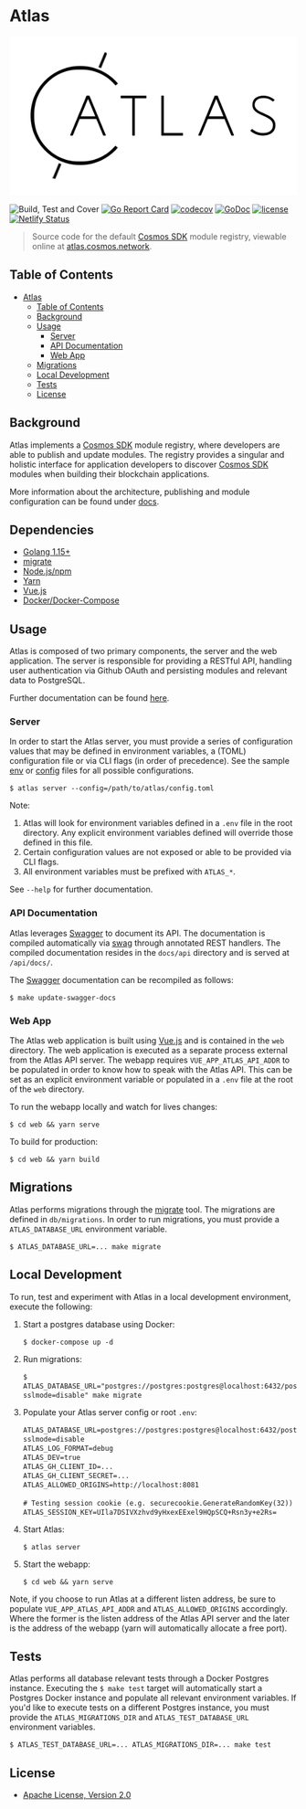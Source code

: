 # Atlas

![GitHub Logo](./images/atlas_logo.png)

![Build, Test and Cover](https://github.com/cosmos/atlas/workflows/Build,%20Test%20and%20Cover/badge.svg?branch=bez%2F13-client-cli-commands)
[![Go Report Card](https://goreportcard.com/badge/github.com/cosmos/atlas)](https://goreportcard.com/report/github.com/cosmos/atlas)
[![codecov](https://codecov.io/gh/cosmos/atlas/branch/main/graph/badge.svg)](https://codecov.io/gh/cosmos/atlas)
[![GoDoc](https://godoc.org/github.com/cosmos/atlas?status.png)](https://pkg.go.dev/github.com/cosmos/atlas)
[![license](https://img.shields.io/github/license/cosmos/atlas.svg)](https://github.com/cosmos/atlas/blob/main/LICENSE)
[![Netlify Status](https://api.netlify.com/api/v1/badges/76c69961-2403-433d-a115-061ce17148af/deploy-status)](https://app.netlify.com/sites/cosmos-atlas/deploys)

> Source code for the default [Cosmos SDK](https://github.com/cosmos/cosmos-sdk) module
registry, viewable online at [atlas.cosmos.network](https://atlas.cosmos.network).

## Table of Contents

- [Atlas](#atlas)
  - [Table of Contents](#table-of-contents)
  - [Background](#background)
  - [Usage](#usage)
    - [Server](#server)
    - [API Documentation](#api-documentation)
    - [Web App](#web-app)
  - [Migrations](#migrations)
  - [Local Development](#local-development)
  - [Tests](#tests)
  - [License](#license)

## Background

Atlas implements a [Cosmos SDK](https://github.com/cosmos/cosmos-sdk) module registry,
where developers are able to publish and update modules. The registry provides a singular and
holistic interface for application developers to discover [Cosmos SDK](https://github.com/cosmos/cosmos-sdk)
modules when building their blockchain applications.

More information about the architecture, publishing and module configuration can
be found under [docs](./docs/README.md).

## Dependencies

- [Golang 1.15+](https://golang.org/doc/install)
- [migrate](https://github.com/golang-migrate/migrate/tree/master/cmd/migrate)
- [Node.js/npm](https://nodejs.org/en/)
- [Yarn](https://classic.yarnpkg.com/en/)
- [Vue.js](https://vuejs.org/)
- [Docker/Docker-Compose](https://docs.docker.com/get-docker/)

## Usage

Atlas is composed of two primary components, the server and the web application.
The server is responsible for providing a RESTful API, handling user authentication
via Github OAuth and persisting modules and relevant data to PostgreSQL.

Further documentation can be found [here](./docs/README.md).

### Server

In order to start the Atlas server, you must provide a series of configuration
values that may be defined in environment variables, a (TOML) configuration file
or via CLI flags (in order of precedence). See the sample [env](./.env.sample) or
[config](./config.sample.toml) files for all possible configurations.

```shel
$ atlas server --config=/path/to/atlas/config.toml
```

Note:

1. Atlas will look for environment variables defined in a `.env` file in the
root directory. Any explicit environment variables defined will override those
defined in this file.
2. Certain configuration values are not exposed or able to be provided via CLI flags.
3. All environment variables must be prefixed with `ATLAS_*`.

See `--help` for further documentation.

### API Documentation

Atlas leverages [Swagger](https://swagger.io/) to document its API. The documentation
is compiled automatically via [swag](https://github.com/swaggo/swag/) through
annotated REST handlers. The compiled documentation resides in the `docs/api`
directory and is served at `/api/docs/`.

The [Swagger](https://swagger.io/) documentation can be recompiled as follows:

```shell
$ make update-swagger-docs
```

### Web App

The Atlas web application is built using [Vue.js](https://vuejs.org/) and is
contained in the `web` directory. The web application is executed as a separate
process external from the Atlas API server. The webapp requires `VUE_APP_ATLAS_API_ADDR`
to be populated in order to know how to speak with the Atlas API. This can be
set as an explicit environment variable or populated in a `.env` file at the root
of the `web` directory.

To run the webapp locally and watch for lives changes:

```shell
$ cd web && yarn serve
```

To build for production:

```shell
$ cd web && yarn build
```

## Migrations

Atlas performs migrations through the [migrate](https://github.com/golang-migrate/migrate)
tool. The migrations are defined in `db/migrations`. In order to run migrations,
you must provide a `ATLAS_DATABASE_URL` environment variable.

```shell
$ ATLAS_DATABASE_URL=... make migrate
```

## Local Development

To run, test and experiment with Atlas in a local development environment, execute
the following:

1. Start a postgres database using Docker:

   ```shell
   $ docker-compose up -d
   ```

2. Run migrations:

   ```shell
   $ ATLAS_DATABASE_URL="postgres://postgres:postgres@localhost:6432/postgres?sslmode=disable" make migrate
   ```

3. Populate your Atlas server config or root `.env`:

   ```env
   ATLAS_DATABASE_URL=postgres://postgres:postgres@localhost:6432/postgres?sslmode=disable
   ATLAS_LOG_FORMAT=debug
   ATLAS_DEV=true
   ATLAS_GH_CLIENT_ID=...
   ATLAS_GH_CLIENT_SECRET=...
   ATLAS_ALLOWED_ORIGINS=http://localhost:8081

   # Testing session cookie (e.g. securecookie.GenerateRandomKey(32))
   ATLAS_SESSION_KEY=UIla7DSIVXzhvd9yHxexEExel9HQpSCQ+Rsn3y+e2Rs=
   ```

4. Start Atlas:

   ```shell
   $ atlas server
   ```

5. Start the webapp:

   ```shell
   $ cd web && yarn serve
   ```

Note, if you choose to run Atlas at a different listen address, be sure to populate
`VUE_APP_ATLAS_API_ADDR` and `ATLAS_ALLOWED_ORIGINS` accordingly. Where the former
is the listen address of the Atlas API server and the later is the address of
the webapp (yarn will automatically allocate a free port).

## Tests

Atlas performs all database relevant tests through a Docker Postgres instance.
Executing the `$ make test` target will automatically start a Postgres Docker
instance and populate all relevant environment variables. If you'd like to execute
tests on a different Postgres instance, you must provide the `ATLAS_MIGRATIONS_DIR`
and `ATLAS_TEST_DATABASE_URL` environment variables.

```shell
$ ATLAS_TEST_DATABASE_URL=... ATLAS_MIGRATIONS_DIR=... make test
```

## License

- [Apache License, Version 2.0](https://www.apache.org/licenses/LICENSE-2.0)
